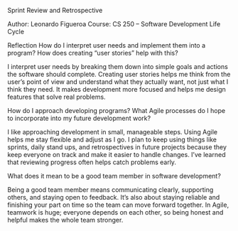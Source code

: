 Sprint Review and Retrospective

Author: Leonardo Figueroa
Course: CS 250 – Software Development Life Cycle

Reflection
How do I interpret user needs and implement them into a program? How does creating “user stories” help with this?

I interpret user needs by breaking them down into simple goals and actions the software should complete. Creating user stories helps me think from the user’s point of view and understand what they actually want, not just what I think they need. It makes development more focused and helps me design features that solve real problems.

How do I approach developing programs? What Agile processes do I hope to incorporate into my future development work?

I like approaching development in small, manageable steps. Using Agile helps me stay flexible and adjust as I go. I plan to keep using things like sprints, daily stand ups, and retrospectives in future projects because they keep everyone on track and make it easier to handle changes. I’ve learned that reviewing progress often helps catch problems early.

What does it mean to be a good team member in software development?

Being a good team member means communicating clearly, supporting others, and staying open to feedback. It’s also about staying reliable and finishing your part on time so the team can move forward together. In Agile, teamwork is huge; everyone depends on each other, so being honest and helpful makes the whole team stronger.
